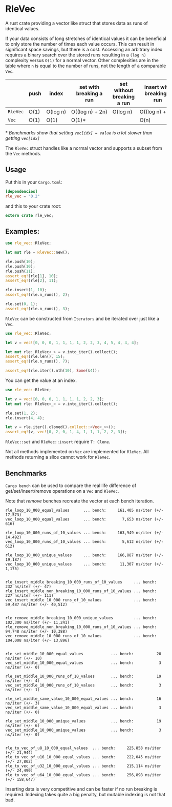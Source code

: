 # RleVec

A rust crate providing a vector like struct that stores data as runs of identical values.

If your data consists of long stretches of identical values it can be beneficial to only store
the number of times each value occurs. This can result in significant space savings, but there
is a cost. Accessing an arbitrary index requires a binary search over the stored runs resulting
in a `(log n)` complexity versus `O(1)` for a normal vector. Other complexities are in the table
where `n` is equal to the number of runs, not the length of a comparable `Vec`.

|        |push|index   |set with breaking a run|set without breaking a run|insert with breaking a run|insert without breaking a run|
|--------|----|--------|-----------------------|--------------------------|--------------------------|-----------------------------|
|`RleVec`|O(1)|O(log&nbsp;n)|O((log&nbsp;n)&nbsp;+&nbsp;2n)|O(log&nbsp;n)|O((log&nbsp;n)&nbsp;+&nbsp;2n)|O((log&nbsp;n)&nbsp;+&nbsp;n)|
|`Vec`|O(1)|O(1)|O(1)*| |O(n)| |

 \* *Benchmarks show that setting `vec[idx] = value` is a lot slower than getting `vec[idx]`*

 The `RleVec` struct handles like a normal vector and supports a subset from the `Vec` methods.

## Usage

Put this in your `Cargo.toml`:

```toml
[dependencies]
rle_vec = "0.2"
```

and this to your crate root:

```rust
extern crate rle_vec;
```

## Examples:
```rust
use rle_vec::RleVec;

let mut rle = RleVec::new();

rle.push(10);
rle.push(10);
rle.push(11);
assert_eq!(rle[1], 10);
assert_eq!(rle[2], 11);

rle.insert(1, 10);
assert_eq!(rle.n_runs(), 2);

rle.set(0, 1);
assert_eq!(rle.n_runs(), 3);
```

`RleVec` can be constructed from `Iterators` and be iterated over just like a `Vec`.

```rust
use rle_vec::RleVec;

let v = vec![0, 0, 0, 1, 1, 1, 1, 2, 2, 3, 4, 5, 4, 4, 4];

let mut rle: RleVec<_> = v.into_iter().collect();
assert_eq!(rle.len(), 15);
assert_eq!(rle.n_runs(), 7);

assert_eq!(rle.iter().nth(10), Some(&4));
```

You can get the value at an index.

```rust
use rle_vec::RleVec;

let v = vec![0, 0, 0, 1, 1, 1, 1, 2, 2, 3];
let mut rle: RleVec<_> = v.into_iter().collect();

rle.set(1, 2);
rle.insert(4, 4);

let v = rle.iter().cloned().collect::<Vec<_>>();
assert_eq!(v, vec![0, 2, 0, 1, 4, 1, 1, 1, 2, 2, 3]);
```

`RleVec::set` and `RleVec::insert` require `T: Clone`.

Not all methods implemented on `Vec` are implemented for `RleVec`. All methods returning a slice
cannot work for `RleVec`.

## Benchmarks

`Cargo bench` can be used to compare the real life difference of get/set/insert/remove operations on a `Vec` and `RleVec`.

Note that *remove* benches recreate the vector at each bench iteration.

```
rle_loop_10_000_equal_values      ... bench:     161,405 ns/iter (+/- 17,573)
vec_loop_10_000_equal_values      ... bench:       7,653 ns/iter (+/- 616)

rle_loop_10_000_runs_of_10_values ... bench:     163,949 ns/iter (+/- 14,492)
vec_loop_10_000_runs_of_10_values ... bench:       5,612 ns/iter (+/- 612)

rle_loop_10_000_unique_values     ... bench:     166,887 ns/iter (+/- 19,187)
vec_loop_10_000_unique_values     ... bench:      11,307 ns/iter (+/- 1,175)


rle_insert_middle_breaking_10_000_runs_of_10_values     ... bench:         232 ns/iter (+/- 47)
rle_insert_middle_non_breaking_10_000_runs_of_10_values ... bench:         227 ns/iter (+/- 111)
vec_insert_middle_10_000_runs_of_10_values              ... bench:      59,487 ns/iter (+/- 40,512)


rle_remove_middle_breaking_10_000_unique_values         ... bench:     102,300 ns/iter (+/- 11,241)
rle_remove_middle_non_breaking_10_000_runs_of_10_values ... bench:      94,748 ns/iter (+/- 10,388)
vec_remove_middle_10_000_runs_of_10_values              ... bench:     104,008 ns/iter (+/- 13,896)


rle_set_middle_10_000_equal_values            ... bench:          20 ns/iter (+/- 10)
vec_set_middle_10_000_equal_values            ... bench:           3 ns/iter (+/- 0)

rle_set_middle_10_000_runs_of_10_values       ... bench:          19 ns/iter (+/- 4)
vec_set_middle_10_000_runs_of_10_values       ... bench:           3 ns/iter (+/- 1)

rle_set_middle_same_value_10_000_equal_values ... bench:          16 ns/iter (+/- 3)
vec_set_middle_same_value_10_000_equal_values ... bench:           3 ns/iter (+/- 0)

rle_set_middle_10_000_unique_values           ... bench:          19 ns/iter (+/- 6)
vec_set_middle_10_000_unique_values           ... bench:           3 ns/iter (+/- 0)


rle_to_vec_of_u8_10_000_equal_values  ... bench:     225,858 ns/iter (+/- 21,944)
rle_to_vec_of_u16_10_000_equal_values ... bench:     222,045 ns/iter (+/- 27,802)
rle_to_vec_of_u32_10_000_equal_values ... bench:     215,114 ns/iter (+/- 24,490)
rle_to_vec_of_u64_10_000_equal_values ... bench:     256,898 ns/iter (+/- 158,647)
```

Inserting data is very competitive and can be faster if no run breaking is
required. Indexing takes quite a big penalty, but mutable indexing is not that
bad.
